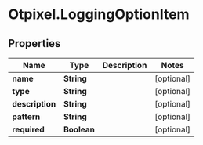 # Otpixel.LoggingOptionItem

## Properties
Name | Type | Description | Notes
------------ | ------------- | ------------- | -------------
**name** | **String** |  | [optional] 
**type** | **String** |  | [optional] 
**description** | **String** |  | [optional] 
**pattern** | **String** |  | [optional] 
**required** | **Boolean** |  | [optional] 


